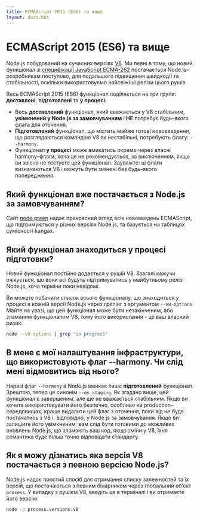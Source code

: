```yaml
---
title: ECMAScript 2015 (ES6) та вище
layout: docs.hbs
---
```


# ECMAScript 2015 (ES6) та вище

Node.js побудований на сучасних версіях [V8](https://v8.dev/). Ми певні в тому, що новий функціонал зі [специфікації JavaScript ECMA-262](http://www.ecma-international.org/publications/standards/Ecma-262.htm) постачається Node.js–розробникам поступово, для подальшого підвищення швидкодії та стабільності, оскільки використовуємо найсвіжіші релізи цього рушія.

Весь ECMAScript 2015 (ES6) функціонал поділяється на три групи: **доставлені**, **підготовлені** та **у процесі**:

- Весь **доставлений** функціонал, який вважається у V8 стабільним, **увімкнений у Node.js за замовчуванням** і **НЕ** потребує будь–якого флага для оточення.
- **Підготовлений** функціонал, що містить майже готові нововведення, що розглядаються командою V8 як нестабільні, потребують флагу: `--harmony`.
- Функціонал **у процесі** може вмикатись окремо через власні harmony–флаги, хоча це не рекомендується, за виключенням, якщо ви звісно не тестуєте цей функціонал. Зауважте: ці флаги визначаються V8 і можуть бути змінені без будь–якого попередження.

## Який функціонал вже постачається з Node.js за замовчуванням?

Сайт [node.green](https://node.green/) надає прекрасний огляд всіх нововведень ECMAScript, що підтримуються у різних версіях Node.js, та базується на таблицях сумісності kangax.

## Який функціонал знаходиться у процесі підготовки?

Новий функціонал постійно додається у рушій V8. Взагалі кажучи очікується, що вони всі будуть підтримуватись у майбутньому релізі Node.js, хоча терміни поки невідомі.

Ви можете побачити список всього функціоналу, що знаходиться _у процесі_ в кожній версії Node.js через грепінг з аргументом `--v8-options`. Майте на увазі, що цей функціонал може бути незакінченим, або зламаним функціоналом V8, тому його використання - це ваш власний ризик:

```bash
node --v8-options | grep "in progress"
```

## В мене є мої налаштування інфраструктури, що використовують флаг --harmony. Чи слід мені відмовитись від нього?

Наразі флаг `--harmony` в Node.js вмикає лише **підготовлений** функціонал. Зрештою, тепер це синонім `--es_staging`. Як згадано вище, цей функціонал є завершеним, але ще не вважається стабільним. Якщо ви хочете використовувати його безпечно, особливо на production–середовищах, краще видалити цей флаг з оточення, поки від не буде постачатись з V8 і, відповідно, у Node.js за замовчування. Якщо ви залишите його увімкненим, вам слід бути готовими до можливих оновлень Node.js, що зламають ваш код, якщо зміни у V8, їхня семантика буде більш точно відповідати стандарту.

## Як я можу дізнатись яка версія V8 постачається з певною версією Node.js?

Node.js надає простий спосіб для отримання списку залежностей та їх версій, що постачаються з певним бінарником через глобальний об’єкт `process`. У випадку з рушієм V8, введіть це в терміналі і ви отримаєте його версію:

```bash
node -p process.versions.v8
```
